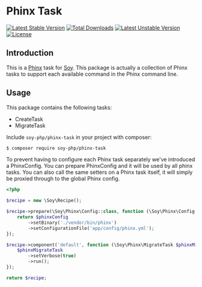 # Phinx Task

[![Latest Stable Version](https://poser.pugx.org/soy-php/phinx-task/v/stable)](https://packagist.org/packages/soy-php/phinx-task) [![Total Downloads](https://poser.pugx.org/soy-php/phinx-task/downloads)](https://packagist.org/packages/soy-php/phinx-task) [![Latest Unstable Version](https://poser.pugx.org/soy-php/phinx-task/v/unstable)](https://packagist.org/packages/soy-php/phinx-task) [![License](https://poser.pugx.org/soy-php/phinx-task/license)](https://packagist.org/packages/soy-php/phinx-task)

## Introduction
This is a [Phinx](https://phinx.org/) task for [Soy](https://github.com/soy-php/soy). This package is actually a collection of Phinx tasks to support
each available command in the Phinx command line.

## Usage
This package contains the following tasks:

- CreateTask
- MigrateTask

Include `soy-php/phinx-task` in your project with composer:

```sh
$ composer require soy-php/phinx-task
```

To prevent having to configure each Phinx task separately we've introduced a PhinxConfig. You can prepare
PhinxConfig and it will be used by all phinx tasks. You can also call the same setters on a Phinx task itself,
it will simply be proxied through to the global Phinx config.

```php
<?php

$recipe = new \Soy\Recipe();

$recipe->prepare(\Soy\Phinx\Config::class, function (\Soy\Phinx\Config $phinxConfig) {
    return $phinxConfig
        ->setBinary('./vendor/bin/phinx')
        ->setConfigurationFile('app/config/phinx.yml');
});

$recipe->component('default', function (\Soy\Phinx\MigrateTask $phinxMigrateTask) {
    $phinxMigrateTask
        ->setVerbose(true)
        ->run();
});

return $recipe;
```
